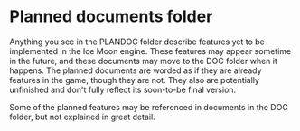 # Planned documents folder
Anything you see in the PLANDOC folder describe features yet to be implemented in the Ice Moon engine. These features may appear sometime in the future, and these documents may move to the DOC folder when it happens. The planned documents are worded as if they are already features in the game, though they are not. They also are potentially unfinished and don't fully reflect its soon-to-be final version.

Some of the planned features may be referenced in documents in the DOC folder, but not explained in great detail.